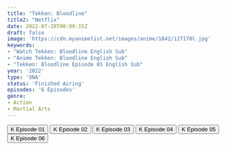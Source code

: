 ```yaml
---
title: "Tekken: Bloodline"
title2: "Netflix"
date: 2022-07-20T00:09:15Z
draft: false
image: 'https://cdn.myanimelist.net/images/anime/1842/127170l.jpg'
keywords:
- "Watch Tekken: Bloodline English Sub"
- "Anime Tekken: Bloodline English Sub"
- "Tekken: Bloodline Episode 01 English Sub"
year: '2022'
type: 'ONA'
status: 'Finished Airing'
episodes: '6 Episodes'
genre:
- Action
- Martial Arts
---
```


<div class="d-g gg-5 gtc-r ai-c">
<button onclick="window.open('?kwf=TekkenBloodline/Tekken Bloodline - 01','_blank')">K Episode 01</button>
<button onclick="window.open('?kwf=TekkenBloodline/Tekken Bloodline - 02','_blank')">K Episode 02</button>
<button onclick="window.open('?kwf=TekkenBloodline/Tekken Bloodline - 03','_blank')">K Episode 03</button>
<button onclick="window.open('?kwf=TekkenBloodline/Tekken Bloodline - 04','_blank')">K Episode 04</button>
<button onclick="window.open('?kwf=TekkenBloodline/Tekken Bloodline - 05','_blank')">K Episode 05</button>
<button onclick="window.open('?kwf=TekkenBloodline/Tekken Bloodline - 06','_blank')">K Episode 06</button>
</div>